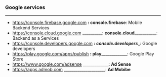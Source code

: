 ### Google services

-----------------------

- https://console.firebase.google.com ________: **console.firebase**________: Mobile Backend Services
- https://console.cloud.google.com __________: **console.cloud**___________: Backend as a Services
- https://console.developers.google.com _____: **console.developers**______: Google developers
- https://play.google.com/apps/publish ______: **play**___________________: Google Play Store
- https://www.google.com/adsense _____________: **Ad Sense**
- https://apps.admob.com _____________________: **Ad Mobibe**
